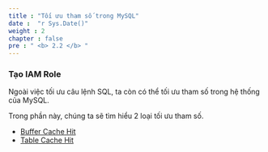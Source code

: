 ```yaml
---
title : "Tối ưu tham số trong MySQL"
date :  "r Sys.Date()" 
weight : 2 
chapter : false
pre : " <b> 2.2 </b> "
---
```


### Tạo IAM Role

Ngoài việc tối ưu câu lệnh SQL, ta còn có thể tối ưu tham số trong hệ thống của MySQL.

Trong phần này, chúng ta sẽ tìm hiểu 2 loại tối ưu tham số.


  - [Buffer Cache Hit](2.2.1-buffer-cache/)
  - [Table Cache Hit](2.2.2-table-cache/)